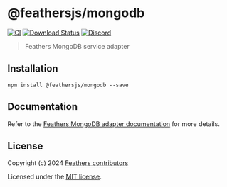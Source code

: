 # @feathersjs/mongodb

[![CI](https://github.com/feathersjs/feathers/workflows/CI/badge.svg)](https://github.com/feathersjs/feathers/actions?query=workflow%3ACI)
[![Download Status](https://img.shields.io/npm/dm/@feathersjs/mongodb.svg?style=flat-square)](https://www.npmjs.com/package/@feathersjs/mongodb)
[![Discord](https://badgen.net/badge/icon/discord?icon=discord&label)](https://discord.gg/qa8kez8QBx)

> Feathers MongoDB service adapter

## Installation

```
npm install @feathersjs/mongodb --save
```

## Documentation

Refer to the [Feathers MongoDB adapter documentation](https://feathersjs.com/api/databases/mongodb.html) for more details.

## License

Copyright (c) 2024 [Feathers contributors](https://github.com/feathersjs/feathers/graphs/contributors)

Licensed under the [MIT license](LICENSE).
